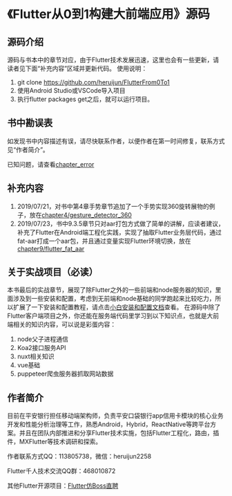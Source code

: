 # 《Flutter从0到1构建大前端应用》源码

## 源码介绍
源码与书本中的章节对应，由于Flutter技术发展迅速，这里也会有一些更新，请读者见下面“补充内容”区域并更新代码。
使用说明：
1. git clone https://github.com/heruijun/FlutterFrom0To1
2. 使用Android Studio或VSCode导入项目
3. 执行flutter packages get之后，就可以运行项目。

## 书中勘误表
如发现书中内容描述有误，请尽快联系作者，以便作者在第一时间修复，联系方式见“作者简介”。

已知问题，请查看[chapter_error](https://github.com/heruijun/FlutterFrom0To1/tree/master/chapter_error)

## 补充内容
1. 2019/07/21，对书中第4章手势章节追加了一个手势实现360旋转展物的例子，放在[chapter4/gesture_detector_360](https://github.com/heruijun/FlutterFrom0To1/tree/master/chapter4/gesture_detector_360)
2. 2019/07/23，书中9.3.5章节只对aar打包方式做了简单的讲解，应读者建议，补充了Flutter在Android端工程化实践，实现了抽取Flutter业务层代码，通过fat-aar打成一个aar包，并且通过变量实现Flutter环境切换，放在[chapter9/flutter_fat_aar](https://github.com/heruijun/FlutterFrom0To1/tree/master/chapter9/flutter_fat_aar)

## 关于实战项目（必读）
本书最后的实战章节，展现了除Flutter之外的一些前端和node服务器的知识，里面涉及到一些安装和配置，考虑到无前端和node基础的同学跑起来比较吃力，所以扩展了一下安装和配置教程，请点击[小白安装和配置文档](https://github.com/heruijun/FlutterFrom0To1/tree/master/chapter10/README.md)查看。
在源码中除了Flutter客户端项目之外，你还能在服务端代码里学习到以下知识点，也就是大前端相关的知识内容，可以说是彩蛋内容：
1. node父子进程通信
2. Koa2接口服务API
3. nuxt相关知识
4. vue基础
5. puppeteer爬虫服务器抓取网站数据

## 作者简介
目前在平安银行担任移动端架构师，负责平安口袋银行app信用卡模块的核心业务开发和性能分析治理等工作，熟悉Android，Hybrid，ReactNative等跨平台方案。并且在团队内部推进和分享Flutter技术实施，包括Flutter工程化，路由，插件，MXFlutter等技术调研和探索。

作者联系方式QQ：113805738，微信：heruijun2258

Flutter千人技术交流QQ群：468010872

其他Flutter开源项目：[Flutter仿Boss直聘](https://github.com/heruijun/flutter_boss)
